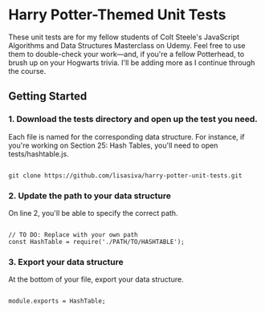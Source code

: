 # Harry Potter-Themed Unit Tests

These unit tests are for my fellow students of Colt Steele's JavaScript Algorithms and Data Structures Masterclass on Udemy. Feel free to use them to double-check your work—and, if you're a fellow Potterhead, to brush up on your Hogwarts trivia. I'll be adding more as I continue through the course.

## Getting Started


### 1. Download the tests directory and open up the test you need.
Each file is named for the corresponding data structure. For instance, if you're working on Section 25: Hash Tables, you'll need to open tests/hashtable.js.

```

git clone https://github.com/lisasiva/harry-potter-unit-tests.git

```


### 2. Update the path to your data structure

On line 2, you'll be able to specify the correct path.

```

// TO DO: Replace with your own path
const HashTable = require('./PATH/TO/HASHTABLE');

```

### 3. Export your data structure

At the bottom of your file, export your data structure.

```

module.exports = HashTable;

```
